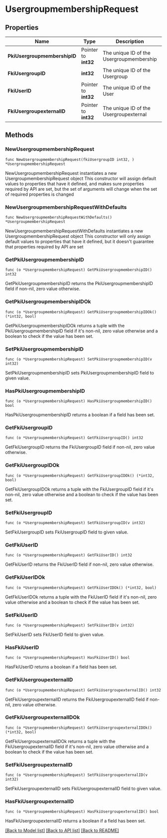 # UsergroupmembershipRequest

## Properties

Name | Type | Description | Notes
------------ | ------------- | ------------- | -------------
**PkiUsergroupmembershipID** | Pointer to **int32** | The unique ID of the Usergroupmembership | [optional] 
**FkiUsergroupID** | **int32** | The unique ID of the Usergroup | 
**FkiUserID** | Pointer to **int32** | The unique ID of the User | [optional] 
**FkiUsergroupexternalID** | Pointer to **int32** | The unique ID of the Usergroupexternal | [optional] 

## Methods

### NewUsergroupmembershipRequest

`func NewUsergroupmembershipRequest(fkiUsergroupID int32, ) *UsergroupmembershipRequest`

NewUsergroupmembershipRequest instantiates a new UsergroupmembershipRequest object
This constructor will assign default values to properties that have it defined,
and makes sure properties required by API are set, but the set of arguments
will change when the set of required properties is changed

### NewUsergroupmembershipRequestWithDefaults

`func NewUsergroupmembershipRequestWithDefaults() *UsergroupmembershipRequest`

NewUsergroupmembershipRequestWithDefaults instantiates a new UsergroupmembershipRequest object
This constructor will only assign default values to properties that have it defined,
but it doesn't guarantee that properties required by API are set

### GetPkiUsergroupmembershipID

`func (o *UsergroupmembershipRequest) GetPkiUsergroupmembershipID() int32`

GetPkiUsergroupmembershipID returns the PkiUsergroupmembershipID field if non-nil, zero value otherwise.

### GetPkiUsergroupmembershipIDOk

`func (o *UsergroupmembershipRequest) GetPkiUsergroupmembershipIDOk() (*int32, bool)`

GetPkiUsergroupmembershipIDOk returns a tuple with the PkiUsergroupmembershipID field if it's non-nil, zero value otherwise
and a boolean to check if the value has been set.

### SetPkiUsergroupmembershipID

`func (o *UsergroupmembershipRequest) SetPkiUsergroupmembershipID(v int32)`

SetPkiUsergroupmembershipID sets PkiUsergroupmembershipID field to given value.

### HasPkiUsergroupmembershipID

`func (o *UsergroupmembershipRequest) HasPkiUsergroupmembershipID() bool`

HasPkiUsergroupmembershipID returns a boolean if a field has been set.

### GetFkiUsergroupID

`func (o *UsergroupmembershipRequest) GetFkiUsergroupID() int32`

GetFkiUsergroupID returns the FkiUsergroupID field if non-nil, zero value otherwise.

### GetFkiUsergroupIDOk

`func (o *UsergroupmembershipRequest) GetFkiUsergroupIDOk() (*int32, bool)`

GetFkiUsergroupIDOk returns a tuple with the FkiUsergroupID field if it's non-nil, zero value otherwise
and a boolean to check if the value has been set.

### SetFkiUsergroupID

`func (o *UsergroupmembershipRequest) SetFkiUsergroupID(v int32)`

SetFkiUsergroupID sets FkiUsergroupID field to given value.


### GetFkiUserID

`func (o *UsergroupmembershipRequest) GetFkiUserID() int32`

GetFkiUserID returns the FkiUserID field if non-nil, zero value otherwise.

### GetFkiUserIDOk

`func (o *UsergroupmembershipRequest) GetFkiUserIDOk() (*int32, bool)`

GetFkiUserIDOk returns a tuple with the FkiUserID field if it's non-nil, zero value otherwise
and a boolean to check if the value has been set.

### SetFkiUserID

`func (o *UsergroupmembershipRequest) SetFkiUserID(v int32)`

SetFkiUserID sets FkiUserID field to given value.

### HasFkiUserID

`func (o *UsergroupmembershipRequest) HasFkiUserID() bool`

HasFkiUserID returns a boolean if a field has been set.

### GetFkiUsergroupexternalID

`func (o *UsergroupmembershipRequest) GetFkiUsergroupexternalID() int32`

GetFkiUsergroupexternalID returns the FkiUsergroupexternalID field if non-nil, zero value otherwise.

### GetFkiUsergroupexternalIDOk

`func (o *UsergroupmembershipRequest) GetFkiUsergroupexternalIDOk() (*int32, bool)`

GetFkiUsergroupexternalIDOk returns a tuple with the FkiUsergroupexternalID field if it's non-nil, zero value otherwise
and a boolean to check if the value has been set.

### SetFkiUsergroupexternalID

`func (o *UsergroupmembershipRequest) SetFkiUsergroupexternalID(v int32)`

SetFkiUsergroupexternalID sets FkiUsergroupexternalID field to given value.

### HasFkiUsergroupexternalID

`func (o *UsergroupmembershipRequest) HasFkiUsergroupexternalID() bool`

HasFkiUsergroupexternalID returns a boolean if a field has been set.


[[Back to Model list]](../README.md#documentation-for-models) [[Back to API list]](../README.md#documentation-for-api-endpoints) [[Back to README]](../README.md)


